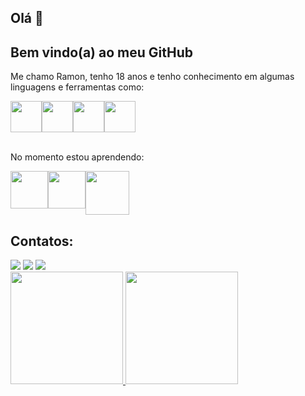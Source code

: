## Olá 👋

## Bem  vindo(a) ao meu GitHub

Me chamo Ramon, tenho 18 anos e tenho conhecimento em algumas linguagens e ferramentas como:

  <div style="display:flex" >
    <img src="https://cdn.jsdelivr.net/gh/devicons/devicon/icons/html5/html5-original.svg" width="50px"/>
    <img src="https://cdn.jsdelivr.net/gh/devicons/devicon/icons/css3/css3-original.svg" width="50px"/>
    <img src="https://cdn.jsdelivr.net/gh/devicons/devicon/icons/javascript/javascript-original.svg" width="50px" />   
    <img src="https://cdn.jsdelivr.net/gh/devicons/devicon/icons/figma/figma-original.svg" width="50px"/>
  </div>
  <br>
  
No momento estou aprendendo: 
  <div style="display:flex" >
    <img src="https://cdn.jsdelivr.net/gh/devicons/devicon/icons/java/java-original-wordmark.svg" width="60px"/>
    <img src="https://cdn.jsdelivr.net/gh/devicons/devicon/icons/react/react-original.svg" width="60px"/>
    <img src="https://cdn.jsdelivr.net/gh/devicons/devicon/icons/mysql/mysql-original-wordmark.svg" width="70px" />   
  </div>

## Contatos:

<div>
      <a href="https://www.linkedin.com/in/ramon-silva-87a466254/" target="_blank"><img src="https://img.shields.io/badge/-LinkedIn-%230077B5?style=for-the-badge&logo=linkedin&logoColor=white" target="_blank"></a> 
      <a href = "mailto:08ramon.augusto@gmail.com"><img src="https://img.shields.io/badge/Gmail-D14836?style=for-the-badge&logo=gmail&logoColor=white" target="_blank"></a>
       <a href="https://www.instagram.com/mon.silv/" target="_blank"><img src="https://img.shields.io/badge/-Instagram-%23E4405F?style=for-the-badge&logo=instagram&logoColor=white" target="_blank"></a>
</div>

<div>
<a href="https://github.com/Ramon-Silv">
<img height="180em" src="https://github-readme-stats.vercel.app/api/top-langs/?username=seu-usuário-aqui&layout=compact&langs_count=7&theme=dracula"/>
<img height="180em" src="https://github-readme-stats.vercel.app/api?username=seu-usuário-aqui&show_icons=true&theme=dracula&include_all_commits=true&count_private=true"/>
</div>


<!--
**Ramon-Silv/Ramon-Silv** is a ✨ _special_ ✨ repository because its `README.md` (this file) appears on your GitHub profile.

Here are some ideas to get you started:

- 🔭 I’m currently working on ...
- 🌱 I’m currently learning ...
- 👯 I’m looking to collaborate on ...
- 🤔 I’m looking for help with ...
- 💬 Ask me about ...
- 📫 How to reach me: ...
- 😄 Pronouns: ...
- ⚡ Fun fact: ...
-->
